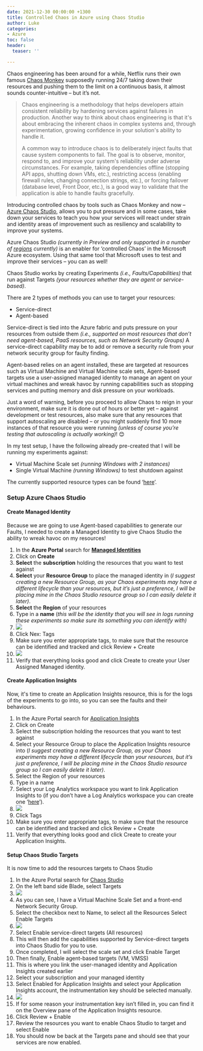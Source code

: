 ```yaml
---
date: 2021-12-30 00:00:00 +1300
title: Controlled Chaos in Azure using Chaos Studio
author: Luke
categories:
- Azure
toc: false
header:
  teaser: ''

---
```

Chaos engineering has been around for a while, Netflix runs their own famous [Chaos Monkey](https://netflix.github.io/chaosmonkey/) supposedly running 24/7 taking down their resources and pushing them to the limit on a continuous basis, it almost sounds counter-intuitive – but it’s not.

> Chaos engineering is a methodology that helps developers attain consistent reliability by hardening services against failures in production. Another way to think about chaos engineering is that it's about embracing the inherent chaos in complex systems and, through experimentation, growing confidence in your solution's ability to handle it.
>
> A common way to introduce chaos is to deliberately inject faults that cause system components to fail. The goal is to observe, monitor, respond to, and improve your system's reliability under adverse circumstances. For example, taking dependencies offline (stopping API apps, shutting down VMs, etc.), restricting access (enabling firewall rules, changing connection strings, etc.), or forcing failover (database level, Front Door, etc.), is a good way to validate that the application is able to handle faults gracefully.

Introducing controlled chaos by tools such as Chaos Monkey and now – [Azure Chaos Studio](https://azure.microsoft.com/en-us/services/chaos-studio/), allows you to put pressure and in some cases, take down your services to teach you how your services will react under strain and identity areas of improvement such as resiliency and scalability to improve your systems.

Azure Chaos Studio _(currently in Preview and only supported in a number of_ [_regions_](https://azure.microsoft.com/en-us/global-infrastructure/services/?products=chaos-studio) _currently)_ is an enabler for ‘controlled Chaos’ in the Microsoft Azure ecosystem. Using that same tool that Microsoft uses to test and improve their services – you can as well!

Chaos Studio works by creating Experiments _(i.e., Faults/Capabilities)_ that run against Targets _(your resources whether they are agent or service-based)_.

There are 2 types of methods you can use to target your resources:

* Service-direct
* Agent-based

Service-direct is tied into the Azure fabric and puts pressure on your resources from outside them _(i.e., supported on most resources that don’t need agent-based, PaaS resources, such as Network Security Groups)_ A service-direct capability may be to add or remove a security rule from your network security group for faulty finding.

Agent-based relies on an agent installed, these are targeted at resources such as Virtual Machine and Virtual Machine scale sets, Agent-based targets use a user-assigned managed identity to manage an agent on your virtual machines and wreak havoc by running capabilities such as stopping services and putting memory and disk pressure on your workloads.

Just a word of warning, before you proceed to allow Chaos to reign in your environment, make sure it is done out of hours or better yet – against development or test resources, also make sure that any resources that support autoscaling are disabled – or you might suddenly find 10 more instances of that resource you were running _(unless of course you’re testing that autoscaling is actually working)_! 😊

In my test setup, I have the following already pre-created that I will be running my experiments against:

* Virtual Machine Scale set _(running Windows with 2 instances)_
* Single Virtual Machine _(running Windows)_ to test shutdown against

The currently supported resource types can be found ‘[here](https://docs.microsoft.com/en-us/azure/chaos-studio/chaos-studio-fault-providers)’.

### Setup Azure Chaos Studio

#### Create Managed Identity

Because we are going to use Agent-based capabilities to generate our Faults, I needed to create a Managed Identity to give Chaos Studio the ability to wreak havoc on my resources!

 1. In the **Azure Portal** search for [**Managed Identities**](https://portal.azure.com/#blade/HubsExtension/BrowseResource/resourceType/Microsoft.ManagedIdentity%2FuserAssignedIdentities)
 2. Click on **Create**
 3. **Select** the **subscription** holding the resources that you want to test against
 4. **Select** your **Resource Group** to place the managed identity in (_I suggest creating a new Resource Group, as your Chaos experiments may have a different lifecycle than your resources, but it’s just a preference, I will be placing mine in the Chaos Studio resource group so I can easily delete it later)_.
 5. **Select** the **Region** of your resources
 6. Type in a **name** (_this will be the identity that you will see in logs running these experiments so make sure its something you can identify with)_
 7. ![](/uploads/azure_userassignedmanageidentity.png)
 8. Click Nex: Tags
 9. Make sure you enter appropriate tags, to make sure that the resource can be identified and tracked and click Review + Create
10. ![](/uploads/azuretags_chaos.png)
11. Verify that everything looks good and click Create to create your User Assigned Managed identity.

#### Create Application Insights

Now, it's time to create an Application Insights resource, this is for the logs of the experiments to go into, so you can see the faults and their behaviours.

 1. In the Azure Portal search for [Application Insights](https://portal.azure.com/#blade/HubsExtension/BrowseResource/resourceType/microsoft.insights%2Fcomponents)
 2. Click on Create
 3. Select the subscription holding the resources that you want to test against
 4. Select your Resource Group to place the Application Insights resource into (_I suggest creating a new Resource Group, as your Chaos experiments may have a different lifecycle than your resources, but it’s just a preference, I will be placing mine in the Chaos Studio resource group so I can easily delete it later)_.
 5. Select the Region of your resources
 6. Type in a name
 7.  Select your Log Analytics workspace you want to link Application Insights to (if you don’t have a Log Analytics workspace you can create one ‘[here](https://portal.azure.com/#blade/HubsExtension/BrowseResource/resourceType/Microsoft.OperationalInsights%2Fworkspaces)’).
 8. ![](/uploads/azure_applicationinsights.png)
 9. Click Tags
10. Make sure you enter appropriate tags, to make sure that the resource can be identified and tracked and click Review + Create
11. Verify that everything looks good and click Create to create your Application Insights.

#### Setup Chaos Studio Targets

It is now time to add the resources targets to Chaos Studio

 1. In the Azure Portal search for [Chaos Studio](https://portal.azure.com/#blade/Microsoft_Azure_Chaos/ChaosStudioMenuBlade/overview)
 2. On the left band side Blade, select Targets
 3. ![](/uploads/azure_chaosstudio_targets.png)
 4. As you can see, I have a Virtual Machine Scale Set and a front-end Network Security Group.
 5. Select the checkbox next to Name, to select all the Resources Select Enable Targets
 6. ![](/uploads/azure_chaosstudio_targets2.png)
 7. Select Enable service-direct targets (All resources)
 8. This will then add the capabilities supported by Service-direct targets into Chaos Studio for you to use.
 9. Once completed, I will select the scale set and click Enable Target
10. Then finally, Enable agent-based targets (VM, VMSS)
11. This is where you link the user-managed identity and Application Insights created earlier
12. Select your subscription and your managed identity
13. Select Enabled for Application Insights and select your Application Insights account, the instrumentation key should be selected manually.
14. ![](/uploads/azure_chaosstudio_enableagenttargets.png)
15. If for some reason your instrumentation key isn’t filled in, you can find it on the Overview pane of the Application Insights resource.
16. Click Review + Enable
17. Review the resources you want to enable Chaos Studio to target and select Enable
18. You should now be back at the Targets pane and should see that your services are now enabled.